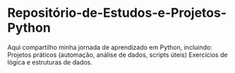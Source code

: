 # Repositório-de-Estudos-e-Projetos-Python
Aqui compartilho minha jornada de aprendizado em Python, incluindo:  Projetos práticos (automação, análise de dados, scripts úteis)  Exercícios de lógica e estruturas de dados.
